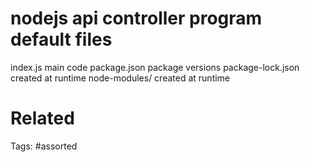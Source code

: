 # nodejs api controller program default files
index.js             main code
package.json         package versions
package-lock.json    created at runtime
node-modules/        created at runtime

# Related

Tags:
    #assorted
